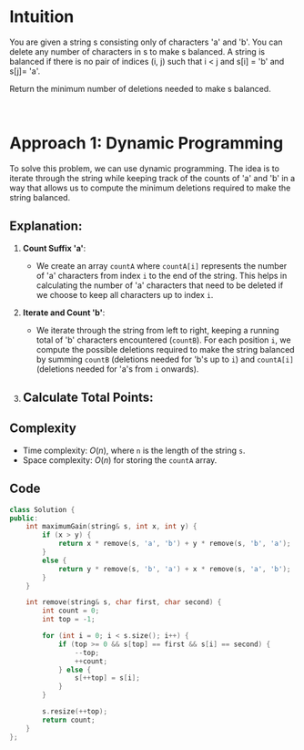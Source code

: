 # Intuition

You are given a string s consisting only of characters 'a' and 'b'. You can delete any number of characters in s to make s balanced. A string is balanced if there is no pair of indices (i, j) such that i < j and s[i] = 'b' and s[j]= 'a'.

Return the minimum number of deletions needed to make s balanced.

<p>&nbsp;</p>

# Approach 1: Dynamic Programming
To solve this problem, we can use dynamic programming. The idea is to iterate through the string while keeping track of the counts of 'a' and 'b' in a way that allows us to compute the minimum deletions required to make the string balanced.
## Explanation:

1. **Count Suffix 'a'**:
   - We create an array `countA` where `countA[i]` represents the number of 'a' characters from index `i` to the end of the string. This helps in calculating the number of 'a' characters that need to be deleted if we choose to keep all characters up to index `i`.

2. **Iterate and Count 'b'**:
   - We iterate through the string from left to right, keeping a running total of 'b' characters encountered (`countB`). For each position `i`, we compute the possible deletions required to make the string balanced by summing `countB` (deletions needed for 'b's up to `i`) and `countA[i]` (deletions needed for 'a's from `i` onwards).
3. **Calculate Total Points**:
   - 

## Complexity
- Time complexity: $O(n)$, where `n` is the length of the string `s`.
- Space complexity: $O(n)$ for storing the `countA` array.

## Code 
```cpp
class Solution {
public:
    int maximumGain(string& s, int x, int y) {
        if (x > y) {
            return x * remove(s, 'a', 'b') + y * remove(s, 'b', 'a');
        }
        else {
            return y * remove(s, 'b', 'a') + x * remove(s, 'a', 'b');
        }
    }

    int remove(string& s, char first, char second) {
        int count = 0;
        int top = -1;

        for (int i = 0; i < s.size(); i++) {
            if (top >= 0 && s[top] == first && s[i] == second) {
                --top;
                ++count;
            } else {
                s[++top] = s[i];
            }
        }

        s.resize(++top);
        return count;
    }
};
```